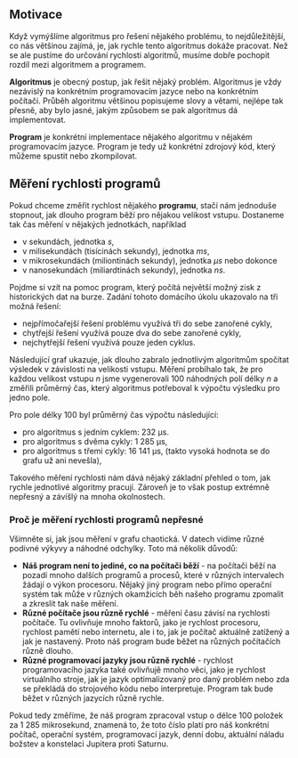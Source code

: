 ## Motivace

Když vymýšlíme algoritmus pro řešení nějakého problému, to nejdůležitější, co nás většinou zajímá, je, jak rychle tento algoritmus dokáže pracovat. Než se ale pustíme do určování rychlosti algoritmů, musíme dobře pochopit rozdíl mezi algoritmem a programem.

**Algoritmus** je obecný postup, jak řešit nějaký problém. Algoritmus je vždy nezávislý na konkrétním programovacím jazyce nebo na konkrétním počítači. Průběh algoritmu většinou popisujeme slovy a větami, nejlépe tak přesně, aby bylo jasné, jakým způsobem se pak algoritmus dá implementovat.

**Program** je konkrétní implementace nějakého algoritmu v nějakém programovacím jazyce. Program je tedy už konkrétní zdrojový kód, který můžeme spustit nebo zkompilovat.

## Měření rychlosti programů

Pokud chceme změřit rychlost nějakého **programu**, stačí nám jednoduše stopnout, jak dlouho program běží pro nějakou velikost vstupu. Dostaneme tak čas měření v nějakých jednotkách, například

- v sekundách, jednotka _s_,
- v milisekundách (tisícinách sekundy), jednotka _ms_,
- v mikrosekundách (miliontinách sekundy), jednotka _µs_ nebo dokonce
- v nanosekundách (miliardtinách sekundy), jednotka _ns_.

Pojdme si vzít na pomoc program, který počítá největší možný zisk z historických dat na burze. Zadání tohoto domácího úkolu ukazovalo na tři možná řešení:

- nejpřímočařejší řešení problému využívá tři do sebe zanořené cykly,
- chytřejší řešení využívá pouze dva do sebe zanořené cykly,
- nejchytřejší řešení využívá pouze jeden cyklus.

Následující graf ukazuje, jak dlouho zabralo jednotlivým algoritmům spočítat výsledek v závislosti na velikosti vstupu. Měření probíhalo tak, že pro každou velikost vstupu $n$ jsme vygenerovali 100 náhodných polí délky $n$ a změřili průměrný čas, který algoritmus potřeboval k výpočtu výsledku pro jedno pole.

Pro pole délky 100 byl průměrný čas výpočtu následující:

- pro algoritmus s jedním cyklem: 232 µs.
- pro algoritmus s dvěma cykly: 1 285 µs,
- pro algoritmus s třemi cykly: 16 141 µs, (takto vysoká hodnota se do grafu už ani nevešla),

Takového měření rychlosti nám dává nějaký základní přehled o tom, jak rychle jednotlivé algoritmy pracují. Zároveň je to však postup extrémně nepřesný a závíšlý na mnoha okolnostech.

### Proč je měření rychlosti programů nepřesné

Všimněte si, jak jsou měření v grafu chaotická. V datech vidíme různé podivné výkyvy a náhodné odchylky. Toto má několik důvodů:

- **Náš program není to jediné, co na počítači běží** - na počítači běží na pozadí mnoho dalších programů a procesů, které v různých intervalech žádají o výkon procesoru. Nějaký jiný program nebo přímo operační systém tak může v různých okamžicích běh našeho programu zpomalit a zkreslit tak naše měření.
- **Různé počítače jsou různě rychlé** - měření času závisí na rychlosti počítače. Tu ovlivňuje mnoho faktorů, jako je rychlost procesoru, rychlost pamětí nebo internetu, ale i to, jak je počítač aktuálně zatížený a jak je nastavený. Proto náš program bude běžet na různých počítačích různě dlouho.
- **Různé programovací jazyky jsou různě rychlé** - rychlost programovacího jazyka také ovlivňujě mnoho věci, jako je rychlost virtuálního stroje, jak je jazyk optimalizovaný pro daný problém nebo zda se překládá do strojového kódu nebo interpretuje. Program tak bude běžet v různých jazycích různě rychle.

Pokud tedy změříme, že náš program zpracoval vstup o délce 100 položek za 1 285 mikrosekund, znamená to, že toto číslo platí pro náš konkrétní počítač, operační systém, programovací jazyk, denní dobu, aktuální náladu božstev a konstelaci Jupitera proti Saturnu.
